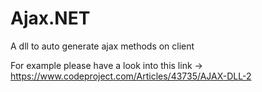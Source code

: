 # Ajax.NET
A dll to auto generate ajax methods on client

For example please have a look into this link -> 
https://www.codeproject.com/Articles/43735/AJAX-DLL-2
